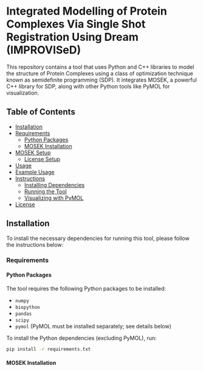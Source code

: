 # Integrated Modelling of Protein Complexes Via Single Shot Registration Using Dream (IMPROVISeD)

This repository contains a tool that uses Python and C++ libraries to model the structure of Protein Complexes using a class of optimization technique known as semidefinite programming (SDP). It integrates MOSEK, a powerful C++ library for SDP, along with other Python tools like PyMOL for visualization.

## Table of Contents

- [Installation](#installation)
- [Requirements](#requirements)
  - [Python Packages](#python-packages)
  - [MOSEK Installation](#mosek-installation)
- [MOSEK Setup](#mosek-setup)
  - [License Setup](#license-setup)
- [Usage](#usage)
- [Example Usage](#example-usage)
- [Instructions](#instructions)
  - [Installing Dependencies](#installing-dependencies)
  - [Running the Tool](#running-the-tool)
  - [Visualizing with PyMOL](#visualizing-with-pymol)
- [License](#license)

## Installation

To install the necessary dependencies for running this tool, please follow the instructions below:


### Requirements

#### Python Packages

The tool requires the following Python packages to be installed:

- `numpy`
- `biopython`
- `pandas`
- `scipy`
- `pymol` (PyMOL must be installed separately; see details below)

To install the Python dependencies (excluding PyMOL), run:

```sh
pip install -r requirements.txt
```

#### MOSEK Installation
